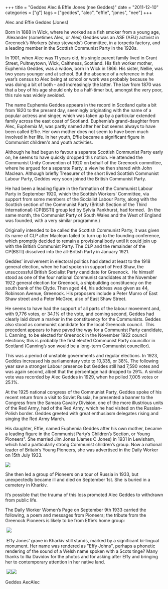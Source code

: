 +++
title = "Geddes Alec & Effie Jones (nee Geddes)"
date = "2011-12-10"
categories = ["g"]
tags = ["geddes", "alec", "effie", "jones", "nee"]
+++

Alec and Effie Geddes (Jones)

Born in 1888 in Wick, where he worked as a fish smoker from a young age,  Alexander (sometimes Alec, or Alex) Geddes was an ASE (AEU) activist in Greenock’s Workers (shop stewards’) Committee, in a torpedo factory, and a leading member in the Scottish Communist Party in the 1920s.

In 1901, when Alec was 11 years old, his single parent family lived in Grant Street, Pultneytown, Wick, Caithness, Scotland. His fish worker mother, Euphemia Geddes, was a widow, born in Wick in 1866. His sister, Nellie, was two years younger and at school. But the absence of a reference in that year’s census to Alec being at school or work was probably because he was doing a bit of both - and increasingly the latter. The law from 1870 was that a boy of his age should only be a half-timer but, amongst the very poor, this rule was widely avoided.

The name Euphemia Geddes appears in the record in Scotland quite a bit from 1820 to the present day, seemingly originating with the name of a popular actress and singer, which was taken up by a particular extended family across the east coast of Scotland. Euphemia’s grand-daughter from Alec, Euphemia M, was partly named after her but seems always to have been called Effie. Her own mother does not seem to have been much involved in her life. In her youth, Effie became a significant figure in Communist children's and youth activities.

Although he had begun to favour a separate Scottish Communist Party early on, he seems to have quickly dropped this notion. He attended the Communist Unity Convention of 1920 on behalf of the Greenock committee, where he argued for a separate Party, a view he then shared with John Maclean. Although briefly Treasurer of the short lived Scottish Communist Labour Party, Geddes very soon joined the British Communist Party.

He had been a leading figure in the formation of the Communist Labour Party in September 1920, which the Scottish Workers' Committee, via support from some members of the Socialist Labour Party, along with the Scottish section of the Communist Party (British Section of the Third International) (CP(BSTI) group led by Sylvia Pankhurst, had formed.  (In the same month, the Communist Party of South Wales and the West of England was founded, with a very similar programme.)

Originally intended to be called the Scottish Communist Party, it was given its name of CLP after Maclean failed to turn up to the founding conference, which promptly decided to remain a provisional body until it could join up with the British Communist Party. The CLP and the remainder of the CP(BSTI) dissolved into the all-British Party in January 1921.

Geddes’ involvement in electoral politics had dated at least to the 1918 general election, when he had spoken in support of Fred Shaw, the unsuccessful British Socialist Party candidate for Greenock.  He himself stood as one of the four national Communist candidates at the November 1922 general election for Greenock, a shipbuilding constituency on the south bank of the Clyde. Then aged 44, his address was given as 44, Robinson Avenue, Greenock. His proposers include a Peter Munro of East Shaw street and a Peter McGree, also of East Shaw Street.

He seems to have had the support of all parts of the labour movement and, with 9,776 votes, or 34.1% of the vote, and coming second, Geddes had clearly laid down a marker in the constituency for the Communists. Geddes also stood as communist candidate for the local Greenock council.  This precedent appears to have paved the way for a Communist Party candidate, L Canning, to be elected for Greenock in the November 1922 council elections; this is probably the first elected Communist Party councillor in Scotland (Canning’s son would be a long-term Communist councillor). 

This was a period of unstable governments and regular elections. In 1923, Geddes increased his parliamentary vote to 10,335, or 38%. The following year saw a stronger Labour presence but Geddes still had 7,590 votes and was again second, albeit that the percentage had dropped to 29%. A similar vote was recorded by Alec Geddes in 1929, when he polled 7,005 votes or 25.1%.

At the 1925 national congress of the Communist Party, Geddes spoke of his recent return from a visit to Soviet Russia, he presented a banner to the Congress from the Samara Cavalry Division, one of the more illustrious units of the Red Army, had of the Red Army, which he had visited on the Russian-Polish border. Geddes greeted with great enthusiasm delegates rising and singing the Red Army March.

His daughter, Effie, named Euphemia Geddes after his own mother, became a leading figure in the Communist Party’s Children’s Section, or Young Pioneers". She married Jim Jones (James C Jones) in 1931 in Lewisham, which had a particularly strong Communist children’s group. Now a national leader of Britain’s Young Pioneers, she was advertised in the Daily Worker on 15th July 1933. 

![](https://grahamstevenson.me.uk/wp-content/uploads/2011/12/effie-geddes-jones-2.jpg)

She then led a group of Pioneers on a tour of Russia in 1933, but unexpectedly became ill and died on September 1st. She is buried in a cemetery in Kharkiv.

It’s possible that the trauma of this loss promoted Alec Geddes to withdrawn from public life.

The Daily Worker Women’s Page on September 9th 1933 carried the following, a poem and messages from Pioneers; the tribute from the Greenock Pioneers is likely to be from Effie’s home group:

 ![](https://grahamstevenson.me.uk/wp-content/uploads/2011/12/effie-geddes-jones.jpg)

 Effy Jones' grave in Kharkiv still stands, marked by a significant bi-lingual monument. Her name was rendered as "Effy Johns", perhaps a phonetic rendering of the sound of a Welsh name spoken with a Scots tinge? Many thanks to Ilia Davidov for the photos and for asking after Effy and bringing her to contemporary attention in her native land. 

 ![](https://grahamstevenson.me.uk/wp-content/uploads/2011/12/effie-jones-geddes1.jpg)![](https://grahamstevenson.me.uk/wp-content/uploads/2011/12/effie-side-on-IMAG1265.jpg)

Geddes AecAlec
